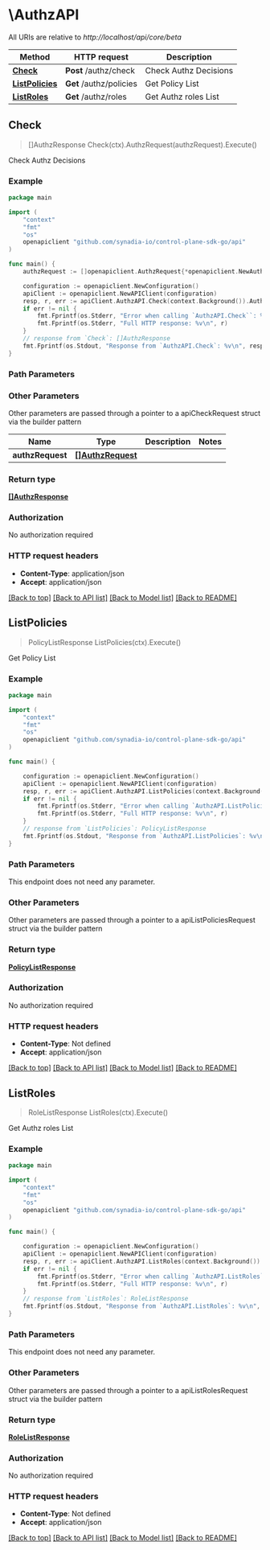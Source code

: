 # \AuthzAPI

All URIs are relative to *http://localhost/api/core/beta*

Method | HTTP request | Description
------------- | ------------- | -------------
[**Check**](AuthzAPI.md#Check) | **Post** /authz/check | Check Authz Decisions
[**ListPolicies**](AuthzAPI.md#ListPolicies) | **Get** /authz/policies | Get Policy List
[**ListRoles**](AuthzAPI.md#ListRoles) | **Get** /authz/roles | Get Authz roles List



## Check

> []AuthzResponse Check(ctx).AuthzRequest(authzRequest).Execute()

Check Authz Decisions



### Example

```go
package main

import (
    "context"
    "fmt"
    "os"
    openapiclient "github.com/synadia-io/control-plane-sdk-go/api"
)

func main() {
    authzRequest := []openapiclient.AuthzRequest{*openapiclient.NewAuthzRequest("ResourceId_example", "Service_example")} // []AuthzRequest |  (optional)

    configuration := openapiclient.NewConfiguration()
    apiClient := openapiclient.NewAPIClient(configuration)
    resp, r, err := apiClient.AuthzAPI.Check(context.Background()).AuthzRequest(authzRequest).Execute()
    if err != nil {
        fmt.Fprintf(os.Stderr, "Error when calling `AuthzAPI.Check``: %v\n", err)
        fmt.Fprintf(os.Stderr, "Full HTTP response: %v\n", r)
    }
    // response from `Check`: []AuthzResponse
    fmt.Fprintf(os.Stdout, "Response from `AuthzAPI.Check`: %v\n", resp)
}
```

### Path Parameters



### Other Parameters

Other parameters are passed through a pointer to a apiCheckRequest struct via the builder pattern


Name | Type | Description  | Notes
------------- | ------------- | ------------- | -------------
 **authzRequest** | [**[]AuthzRequest**](AuthzRequest.md) |  | 

### Return type

[**[]AuthzResponse**](AuthzResponse.md)

### Authorization

No authorization required

### HTTP request headers

- **Content-Type**: application/json
- **Accept**: application/json

[[Back to top]](#) [[Back to API list]](../README.md#documentation-for-api-endpoints)
[[Back to Model list]](../README.md#documentation-for-models)
[[Back to README]](../README.md)


## ListPolicies

> PolicyListResponse ListPolicies(ctx).Execute()

Get Policy List



### Example

```go
package main

import (
    "context"
    "fmt"
    "os"
    openapiclient "github.com/synadia-io/control-plane-sdk-go/api"
)

func main() {

    configuration := openapiclient.NewConfiguration()
    apiClient := openapiclient.NewAPIClient(configuration)
    resp, r, err := apiClient.AuthzAPI.ListPolicies(context.Background()).Execute()
    if err != nil {
        fmt.Fprintf(os.Stderr, "Error when calling `AuthzAPI.ListPolicies``: %v\n", err)
        fmt.Fprintf(os.Stderr, "Full HTTP response: %v\n", r)
    }
    // response from `ListPolicies`: PolicyListResponse
    fmt.Fprintf(os.Stdout, "Response from `AuthzAPI.ListPolicies`: %v\n", resp)
}
```

### Path Parameters

This endpoint does not need any parameter.

### Other Parameters

Other parameters are passed through a pointer to a apiListPoliciesRequest struct via the builder pattern


### Return type

[**PolicyListResponse**](PolicyListResponse.md)

### Authorization

No authorization required

### HTTP request headers

- **Content-Type**: Not defined
- **Accept**: application/json

[[Back to top]](#) [[Back to API list]](../README.md#documentation-for-api-endpoints)
[[Back to Model list]](../README.md#documentation-for-models)
[[Back to README]](../README.md)


## ListRoles

> RoleListResponse ListRoles(ctx).Execute()

Get Authz roles List



### Example

```go
package main

import (
    "context"
    "fmt"
    "os"
    openapiclient "github.com/synadia-io/control-plane-sdk-go/api"
)

func main() {

    configuration := openapiclient.NewConfiguration()
    apiClient := openapiclient.NewAPIClient(configuration)
    resp, r, err := apiClient.AuthzAPI.ListRoles(context.Background()).Execute()
    if err != nil {
        fmt.Fprintf(os.Stderr, "Error when calling `AuthzAPI.ListRoles``: %v\n", err)
        fmt.Fprintf(os.Stderr, "Full HTTP response: %v\n", r)
    }
    // response from `ListRoles`: RoleListResponse
    fmt.Fprintf(os.Stdout, "Response from `AuthzAPI.ListRoles`: %v\n", resp)
}
```

### Path Parameters

This endpoint does not need any parameter.

### Other Parameters

Other parameters are passed through a pointer to a apiListRolesRequest struct via the builder pattern


### Return type

[**RoleListResponse**](RoleListResponse.md)

### Authorization

No authorization required

### HTTP request headers

- **Content-Type**: Not defined
- **Accept**: application/json

[[Back to top]](#) [[Back to API list]](../README.md#documentation-for-api-endpoints)
[[Back to Model list]](../README.md#documentation-for-models)
[[Back to README]](../README.md)

